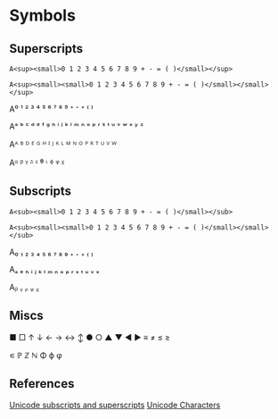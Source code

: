 # Symbols

## Superscripts

`A<sup><small>0 1 2 3 4 5 6 7 8 9 + - = ( )</small></sup>`

`A<sup><small><small>0 1 2 3 4 5 6 7 8 9 + - = ( )</small></small></sup>`

A⁰ ¹ ² ³ ⁴ ⁵ ⁶ ⁷ ⁸ ⁹ ⁺ ⁻ ⁼ ⁽ ⁾

Aᵃ ᵇ ᶜ ᵈ ᵉ ᶠ ᵍ ʰ ⁱ ʲ ᵏ ˡ ᵐ ⁿ ᵒ ᵖ ʳ ˢ ᵗ ᵘ ᵛ ʷ ˣ ʸ ᶻ

Aᴬ ᴮ ᴰ ᴱ ᴳ ᴴ ᴵ ᴶ ᴷ ᴸ ᴹ ᴺ ᴼ ᴾ ᴿ ᵀ ᵁ ⱽ ᵂ

Aᵅ ᵝ ᵞ ᵟ ᵋ ᶿ ᶥ ᶲ ᵠ ᵡ


## Subscripts

`A<sub><small>0 1 2 3 4 5 6 7 8 9 + - = ( )</small></sub>`

`A<sub><small><small>0 1 2 3 4 5 6 7 8 9 + - = ( )</small></small></sub>`

A₀ ₁ ₂ ₃ ₄ ₅ ₆ ₇ ₈ ₉ ₊ ₋ ₌ ₍ ₎

Aₐ ₑ ₕ ᵢ ⱼ ₖ ₗ ₘ ₙ ₒ ₚ ᵣ ₛ ₜ ᵤ ᵥ ₓ

Aᵦ ᵧ ᵨ ᵩ ᵪ


## Miscs

■ □ ↑ ↓ ← → ↔ ↕ ● ○ ▲ ▼ ◄ ► ≡ ≠ ≤ ≥

∊ ℙ ℤ ℕ Φ ϕ φ


## References

[Unicode subscripts and superscripts](https://en.wikipedia.org/wiki/Unicode_subscripts_and_superscripts)
[Unicode Characters](https://www.htmlsymbols.xyz/unicode)










